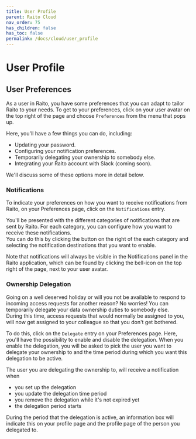 ```yaml
---
title: User Profile
parent: Raito Cloud
nav_order: 75
has_children: false
has_toc: false
permalink: /docs/cloud/user_profile
---
```


# User Profile
## User Preferences
As a user in Raito, you have some preferences that you can adapt to tailor Raito to your needs. To get to your preferences, click on your user avatar on the top right of the page and choose `Preferences` from the menu that pops up.

Here, you'll have a few things you can do, including:
 - Updating your password.
 - Configuring your notification preferences.
 - Temporarily delegating your ownership to somebody else.
 - Integrating your Raito account with Slack (coming soon).

We'll discuss some of these options more in detail below.

### Notifications
To indicate your preferences on how you want to receive notifications from Raito, on your Preferences page, click on the `Notifications` entry.

You'll be presented with the different categories of notifications that are sent by Raito. For each category, you can configure how you want to receive these notifications.  
You can do this by clicking the button on the right of the each category and selecting the notification destinations that you want to enable.

Note that notifications will always be visible in the Notifications panel in the Raito application, which can be found by clicking the bell-icon on the top right of the page, next to your user avatar.

### Ownership Delegation
Going on a well deserved holiday or will you not be available to respond to incoming access requests for another reason? No worries! You can temporarily delegate your data ownership duties to somebody else.  
During this time, access requests that would normally be assigned to you, will now get assigned to your colleague so that you don't get bothered.

To do this, click on the `Delegate` entry on your Preferences page. Here, you'll have the possibility to enable and disable the delegation. When you enable the delegation, you will be asked to pick the user you want to delegate your ownership to and the time period during which you want this delegation to be active.

The user you are delegating the ownership to, will receive a notification when 
 - you set up the delegation
 - you update the delegation time period
 - you remove the delegation while it's not expired yet
 - the delegation period starts

During the period that the delegation is active, an information box will indicate this on your profile page and the profile page of the person you delegated to. 